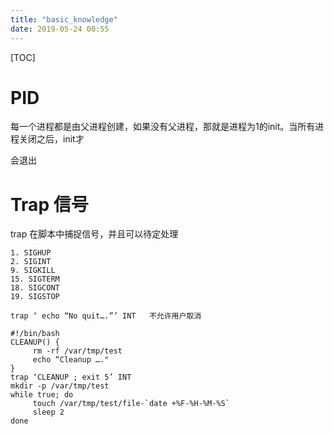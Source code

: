```yaml
---
title: "basic_knowledge"
date: 2019-05-24 00:55
---
```



[TOC]





# PID

每一个进程都是由父进程创建，如果没有父进程，那就是进程为1的init。当所有进程关闭之后，init才

会退出

# Trap 信号

trap 在脚本中捕捉信号，并且可以待定处理

```
1. SIGHUP
2. SIGINT
9. SIGKILL
15. SIGTERM
18. SIGCONT
19. SIGSTOP
```

```
trap ‘ echo “No quit….”’ INT   不允许用户取消
```



```
#!/bin/bash
CLEANUP() {
     rm -rf /var/tmp/test
     echo “Cleanup …."
}
trap ‘CLEANUP ; exit 5’ INT
mkdir -p /var/tmp/test
while true; do
     touch /var/tmp/test/file-`date +%F-%H-%M-%S`
     sleep 2
done
```

